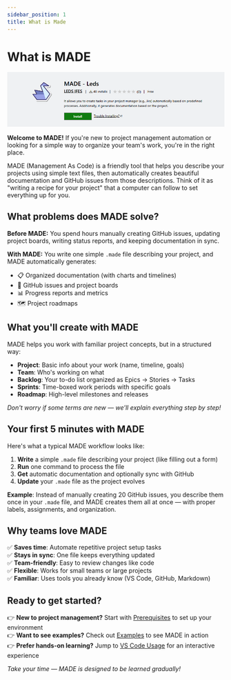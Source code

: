 ```yaml
---
sidebar_position: 1
title: What is Made
---
```

# What is MADE

![MADE Logo](./img/made_logo.png)

**Welcome to MADE!** If you're new to project management automation or looking for a simple way to organize your team's work, you're in the right place.

MADE (Management As Code) is a friendly tool that helps you describe your projects using simple text files, then automatically creates beautiful documentation and GitHub issues from those descriptions. Think of it as "writing a recipe for your project" that a computer can follow to set everything up for you.

## What problems does MADE solve?

**Before MADE:** You spend hours manually creating GitHub issues, updating project boards, writing status reports, and keeping documentation in sync.

**With MADE:** You write one simple `.made` file describing your project, and MADE automatically generates:
- 📋 Organized documentation (with charts and timelines)
- 🎯 GitHub issues and project boards
- 📊 Progress reports and metrics
- 🗺️ Project roadmaps

## What you'll create with MADE

MADE helps you work with familiar project concepts, but in a structured way:

- **Project**: Basic info about your work (name, timeline, goals)
- **Team**: Who's working on what
- **Backlog**: Your to-do list organized as Epics → Stories → Tasks
- **Sprints**: Time-boxed work periods with specific goals
- **Roadmap**: High-level milestones and releases

*Don't worry if some terms are new — we'll explain everything step by step!*

## Your first 5 minutes with MADE

Here's what a typical MADE workflow looks like:

1. **Write** a simple `.made` file describing your project (like filling out a form)
2. **Run** one command to process the file
3. **Get** automatic documentation and optionally sync with GitHub
4. **Update** your `.made` file as the project evolves

**Example**: Instead of manually creating 20 GitHub issues, you describe them once in your `.made` file, and MADE creates them all at once — with proper labels, assignments, and organization.

## Why teams love MADE

✅ **Saves time**: Automate repetitive project setup tasks  
✅ **Stays in sync**: One file keeps everything updated  
✅ **Team-friendly**: Easy to review changes like code  
✅ **Flexible**: Works for small teams or large projects  
✅ **Familiar**: Uses tools you already know (VS Code, GitHub, Markdown)

## Ready to get started?

👉 **New to project management?** Start with [Prerequisites](basic_concepts/0_prerequisites.md) to set up your environment  
👉 **Want to see examples?** Check out [Examples](basic_concepts/3_made_examples.md) to see MADE in action  
👉 **Prefer hands-on learning?** Jump to [VS Code Usage](basic_concepts/1_made_vscode_usage.md) for an interactive experience

*Take your time — MADE is designed to be learned gradually!*